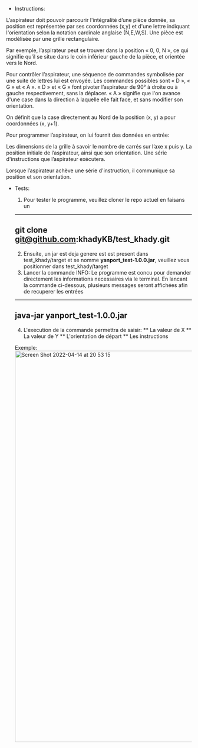 * Instructions:

L’aspirateur doit pouvoir parcourir l'intégralité d’une pièce donnée, sa position est représentée par ses coordonnées (x,y) et d'une lettre indiquant l'orientation selon la notation cardinale anglaise (N,E,W,S). Une pièce est modélisée par une grille rectangulaire.

Par exemple, l’aspirateur peut se trouver dans la position « 0, 0, N », ce qui signifie qu’il se situe dans le coin inférieur gauche de la pièce, et orientée vers le Nord.

Pour contrôler l’aspirateur, une séquence de commandes symbolisée par une suite de lettres lui est envoyée. Les commandes possibles sont « D », « G » et « A ». « D » et « G » font pivoter l’aspirateur de 90° à droite ou à gauche respectivement, sans la déplacer. « A » signifie que l'on avance d'une case dans la direction à laquelle elle fait face, et sans modifier son orientation.

On définit que la case directement au Nord de la position (x, y) a pour coordonnées (x, y+1).

Pour programmer l’aspirateur, on lui fournit des données en entrée:

Les dimensions de la grille à savoir le nombre de carrés sur l’axe x puis y.
La position initiale de l’aspirateur, ainsi que son orientation.
Une série d'instructions que l’aspirateur exécutera.

Lorsque l’aspirateur achève une série d'instruction, il communique sa position et son orientation.


* Tests:

  1. Pour tester le programme, veuillez cloner le repo actuel en faisans un 
  ----
  git clone git@github.com:khadyKB/test_khady.git
  ----
  2. Ensuite, un jar est deja genere est est present dans test_khady/target et se nomme **yanport_test-1.0.0.jar**, veuillez vous positionner dans test_khady/target
  3. Lancer la commande
  INFO: Le programme est concu pour demander directement les informations necessaires via le terminal. En lancant la commande ci-dessous, plusieurs messages seront affichées afin de recuperer les entrées
  ----
  java-jar yanport_test-1.0.0.jar
  ----
  4. L'execution de la commande permettra de saisir:
  ** La valeur de X
  ** La valeur de Y
  ** L'orientation de départ
  ** Les instructions
  
  Exemple:
  <img width="1058" alt="Screen Shot 2022-04-14 at 20 53 15" src="https://user-images.githubusercontent.com/45995106/163473502-a558d350-3b02-4d1d-ab60-f2b9a59a8aa5.png">

  
